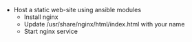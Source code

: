 * Host a static web-site using ansible modules
  * Install nginx
  * Update /usr/share/nginx/html/index.html with your name
  * Start nginx service 
